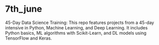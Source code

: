 # 7th_june
45-Day Data Science Training: This repo features projects from a 45-day intensive in Python, Machine Learning, and Deep Learning. It includes Python basics, ML algorithms with Scikit-Learn, and DL models using TensorFlow and Keras. 
